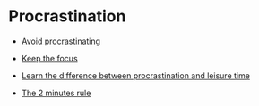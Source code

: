 # Procrastination


 - [Avoid procrastinating](../Avoid%20procrastinating/index.md)
    
 - [Keep the focus](../Keep%20the%20focus/index.md)
    
 - [Learn the difference between procrastination and leisure time](../Learn%20the%20difference%20between%20procrastination%20and%20leisure%20time/index.md)
    
 - [The 2 minutes rule](../The%202%20minutes%20rule/index.md)
    
